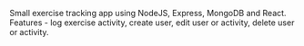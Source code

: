 Small exercise tracking app using NodeJS, Express, MongoDB and React.
Features - log exercise activity, create user, edit user or activity, delete user or activity.
